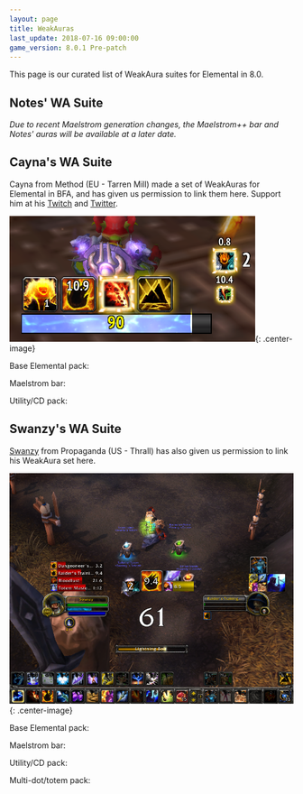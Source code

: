 ```yaml
---
layout: page
title: WeakAuras
last_update: 2018-07-16 09:00:00
game_version: 8.0.1 Pre-patch
---
```


This page is our curated list of WeakAura suites for Elemental in 8.0. 


## Notes' WA Suite

*Due to recent Maelstrom generation changes, the Maelstrom++ bar and Notes' auras will be available at a later date.*

## Cayna's WA Suite

Cayna from Method (EU - Tarren Mill) made a set of WeakAuras for Elemental in BFA, and has given us permission to link them here. Support him at his <a href="https://www.twitch.tv/cayna">Twitch</a> and <a href="https://twitter.com/CaynaWoW">Twitter</a>.

![Cayna's WeakAura Suite](/assets/img/guide/cayna.png){: .center-image}



Base Elemental pack:
<br><script src="https://wago.io/Hy6NVuD0z/embed.js?style=light"></script>

Maelstrom bar:
<br><script src="https://wago.io/r142wMgGX/embed.js?style=light"></script>

Utility/CD pack:
<br><script src="https://wago.io/r1u2TFVRf/embed.js?style=light"></script>


## Swanzy's WA Suite



<a href="https://worldofwarcraft.com/en-us/character/thrall/swanzy">Swanzy</a> from Propaganda (US - Thrall) has also given us permission to link his WeakAura set here.

![Swanzy's WeakAura Suite](/assets/img/guide/swanzy.png){: .center-image}

Base Elemental pack:
<br><script src="https://wago.io/H1mgxEyzX/embed.js?style=light"></script>

Maelstrom bar:
<br><script src="https://wago.io/Hyxca7yzm/embed.js?style=light"></script>

Utility/CD pack:
<br><script src="https://wago.io/rJsMZ4Jf7/embed.js?style=light"></script>

Multi-dot/totem pack:
<br><script src="https://wago.io/HySXIEJzX/embed.js?style=light"></script>

